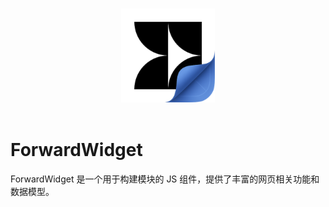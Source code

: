 <p align="center">
  <br>
  <img width="150" src="./icon.png">
  <br>
  <br>
</p>

<div align=center>
    

</div>

# ForwardWidget

ForwardWidget 是一个用于构建模块的 JS 组件，提供了丰富的网页相关功能和数据模型。
